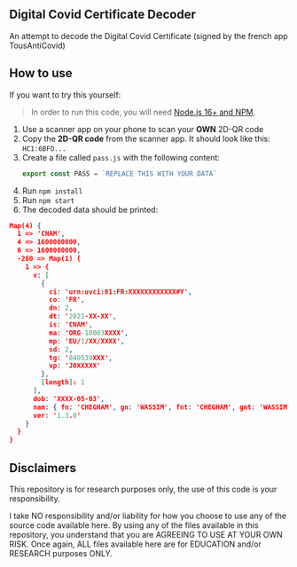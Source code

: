 
## Digital Covid Certificate Decoder

An attempt to decode the Digital Covid Certificate (signed by the french app TousAntiCovid)

## How to use

If you want to try this yourself:
> In order to run this code, you will need [Node.js 16+ and NPM](https://nodejs.org/en/download/).

1. Use a scanner app on your phone to scan your **OWN** 2D-QR code
2. Copy the **2D-QR code** from the scanner app. It should look like this: `HC1:6BFO...`
3. Create a file called `pass.js` with the following content:
   ```javascript
   export const PASS = `REPLACE THIS WITH YOUR DATA`
   ```
4. Run `npm install`
5. Run `npm start`
6. The decoded data should be printed:

```json
Map(4) {
  1 => 'CNAM',
  4 => 1600000000,
  6 => 1600000000,
  -260 => Map(1) {
    1 => {
      v: [
        {
          ci: 'urn:uvci:01:FR:XXXXXXXXXXXX#Y',
          co: 'FR',
          dn: 2,
          dt: '2021-XX-XX',
          is: 'CNAM',
          ma: 'ORG-10003XXXX',
          mp: 'EU/1/XX/XXXX',
          sd: 2,
          tg: '840539XXX',
          vp: 'J0XXXXX'
        },
        [length]: 1
      ],
      dob: 'XXXX-05-03',
      nam: { fn: 'CHEGHAM', gn: 'WASSIM', fnt: 'CHEGHAM', gnt: 'WASSIM' },
      ver: '1.3.0'
    }
  }
}
```

## Disclaimers

This repository is for research purposes only, the use of this code is your responsibility.

I take NO responsibility and/or liability for how you choose to use any of the source code available here. By using any of the files available in this repository, you understand that you are AGREEING TO USE AT YOUR OWN RISK. Once again, ALL files available here are for EDUCATION and/or RESEARCH purposes ONLY.
